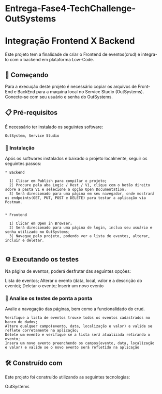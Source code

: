 # Entrega-Fase4-TechChallenge-OutSystems

# Integração Frontend X Backend

Este projeto tem a finalidade de criar o Frontend de eventos(crud) e integra-lo com o backend em plataforma Low-Code.


## 🚀 Começando

Para a execução deste projeto é necessário copiar os arquivos de Front-End e BackEnd para a maquina local no Service Studio (OutSystems). Conecte-se com seu usuário e senha do OutSystems.


## 📋 Pré-requisitos

É necessário ter instalado os seguintes software: 

```
OutSystem, Service Studio 
```

### 🔧 Instalação

Após os softwares instalados e baixado o projeto localmente, seguir os seguintes passos:

```
* Backend

  1) Clicar em Publish para compilar o projeto;
  2) Procure pela aba Logic / Rest / V1, clique com o botão direito sobre a pasta V1 e selecione a opção Open Documentation;
  3) Será direcionado para uma página em seu navegador, onde mostrará os endpoints(GET, PUT, POST e DELETE) para testar a aplicação via Postman.
   

* Frontend

  1) Clicar em Open in Browser;
  2) Será direcionado para uma página de login, inclua seu usuário e senha utilizado no OutSystems; 
  3) Navegue pelo projeto, podendo ver a lista de eventos, alterar, incluir e deletar.
  

```

## ⚙️ Executando os testes

Na página de eventos, poderá desfrutar das seguintes opções:

Lista de eventos;
Alterar o evento (data, local, valor e a descrição do evento);
Deletar o evento;
Inserir um novo evento

### 🔩 Analise os testes de ponta a ponta

Avalie a navegação das páginas, bem como a funcionalidado do crud.

```
Verifique a lista de eventos trouxe todos os eventos cadastrados no banco de dados;
Altere qualquer campo(evento, data, localização e valor) e valide se reflete corretamente na aplicação;
Delete um evento e verifique se a lista será atualizada retirando o evento;
Insera um novo evento preenchendo os campos(evento, data, localização e valor) e valide se o novo evento será refletido na aplicação
```

## 🛠️ Construído com

Este projeto foi construído utilizando as seguintes tecnologias:

OutSystems

